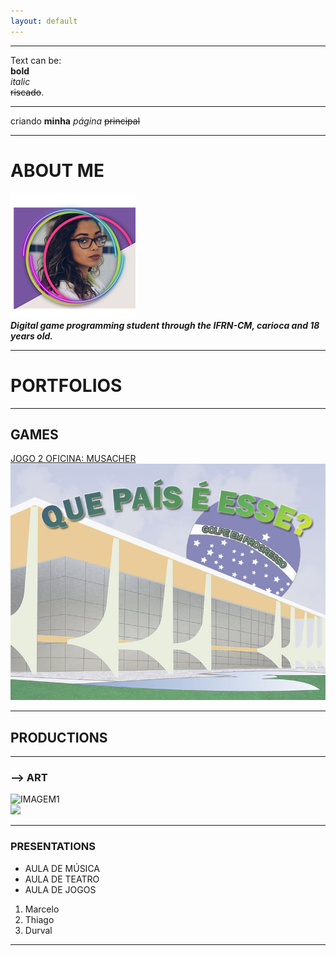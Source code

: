 ```yaml
---
layout: default
---
```

* * *
Text can be:  
**bold**    
_italic_  
~~riscado~~.  
* * *



criando **minha** _página_ ~~principal~~
* * *
# ABOUT ME  
![](op4.png)  
 **_Digital game programming student through the IFRN-CM, carioca and 18 years old._**  
 * * *
 # PORTFOLIOS
 * * *
 ## GAMES  
[JOGO 2 OFICINA: MUSACHER ](LINK)  
[![](fBR.jpg)](cavalcantebya.github.io/quepaiseesse)  
* * *
 ## PRODUCTIONS  
 * * *
 ### --> ART  
 ![IMAGEM1](https://www.brik.co/blogs/pixel-art/134478151-olaf-frozen-pixel-art)  
 ![](GAMEOVER.jpg)
 * * *
 ### PRESENTATIONS 
 * AULA DE MÚSICA
 * AULA DE TEATRO
 * AULA DE JOGOS
 1. Marcelo
 2. Thiago
 3. Durval
 * * *
 
